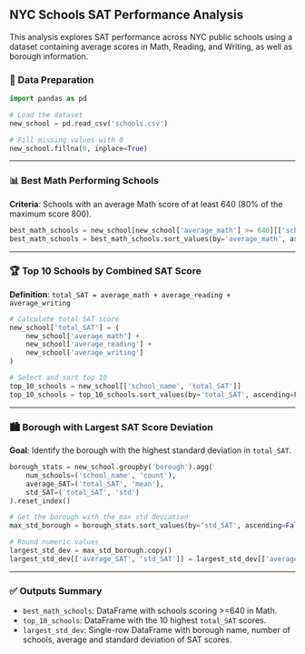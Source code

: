 ## NYC Schools SAT Performance Analysis

This analysis explores SAT performance across NYC public schools using a dataset containing average scores in Math, Reading, and Writing, as well as borough information.

### 🧹 Data Preparation

```python
import pandas as pd

# Load the dataset
new_school = pd.read_csv('schools.csv')

# Fill missing values with 0
new_school.fillna(0, inplace=True)
```

---

### 📊 Best Math Performing Schools

**Criteria**: Schools with an average Math score of at least 640 (80% of the maximum score 800).

```python
best_math_schools = new_school[new_school['average_math'] >= 640][['school_name', 'average_math']]
best_math_schools = best_math_schools.sort_values(by='average_math', ascending=False)
```

---

### 🏆 Top 10 Schools by Combined SAT Score

**Definition**: `total_SAT = average_math + average_reading + average_writing`

```python
# Calculate total SAT score
new_school['total_SAT'] = (
    new_school['average_math'] + 
    new_school['average_reading'] + 
    new_school['average_writing']
)

# Select and sort top 10
top_10_schools = new_school[['school_name', 'total_SAT']]
top_10_schools = top_10_schools.sort_values(by='total_SAT', ascending=False).head(10)
```

---

### 🏙️ Borough with Largest SAT Score Deviation

**Goal**: Identify the borough with the highest standard deviation in `total_SAT`.

```python
borough_stats = new_school.groupby('borough').agg(
    num_schools=('school_name', 'count'),
    average_SAT=('total_SAT', 'mean'),
    std_SAT=('total_SAT', 'std')
).reset_index()

# Get the borough with the max std deviation
max_std_borough = borough_stats.sort_values(by='std_SAT', ascending=False).head(1)

# Round numeric values
largest_std_dev = max_std_borough.copy()
largest_std_dev[['average_SAT', 'std_SAT']] = largest_std_dev[['average_SAT', 'std_SAT']].round(2)
```

---

### ✅ Outputs Summary

- `best_math_schools`: DataFrame with schools scoring >=640 in Math.
- `top_10_schools`: DataFrame with the 10 highest `total_SAT` scores.
- `largest_std_dev`: Single-row DataFrame with borough name, number of schools, average and standard deviation of SAT scores.
